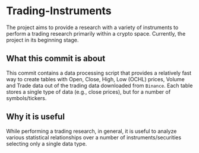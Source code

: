 # Trading-Instruments
The project aims to provide a research with a variety of instruments to perform a trading research primarily within a crypto space.
Currently, the project in its beginning stage.

## What this commit is about
This commit contains a data processing script that provides a relatively fast way to create tables with Open, Close, High, Low (OCHL) prices, Volume and Trade data out of the trading data downloaded from `Binance`. Each table stores a single type of data (e.g., close prices), but for a number of symbols/tickers.

## Why it is useful
While performing a trading research, in general, it is useful to analyze various statistical relationships over a number of instruments/securities selecting only a single data type.
